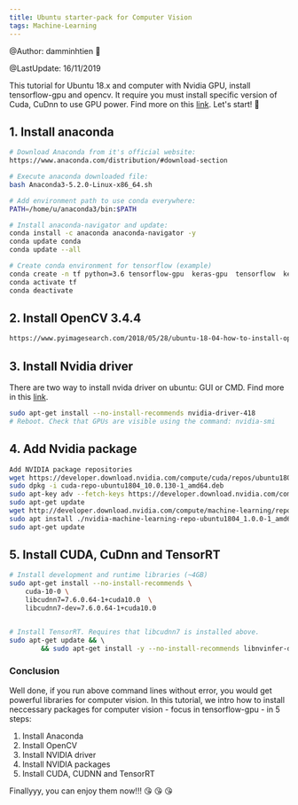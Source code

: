 ```yaml
---
title: Ubuntu starter-pack for Computer Vision
tags: Machine-Learning
---
```


@Author: damminhtien :whale:

@LastUpdate: 16/11/2019

This tutorial for Ubuntu 18.x and computer with Nvidia GPU, install tensorflow-gpu and opencv.
It require you must install specific version of Cuda, CuDnn to use GPU power. Find more on this [link](
https://stackoverflow.com/questions/50622525/which-tensorflow-and-cuda-version-combinations-are-compatible).
Let's start! :muscle:

## 1. Install anaconda
```bash
# Download Anaconda from it's official website:
https://www.anaconda.com/distribution/#download-section

# Execute anaconda downloaded file:
bash Anaconda3-5.2.0-Linux-x86_64.sh 

# Add environment path to use conda everywhere:
PATH=/home/u/anaconda3/bin:$PATH

# Install anaconda-navigator and update:
conda install -c anaconda anaconda-navigator -y
conda update conda
conda update --all

# Create conda environment for tensorflow (example)
conda create -n tf python=3.6 tensorflow-gpu  keras-gpu  tensorflow  keras
conda activate tf
conda deactivate
```

## 2. Install OpenCV 3.4.4
```bash
https://www.pyimagesearch.com/2018/05/28/ubuntu-18-04-how-to-install-opencv/
```

## 3. Install Nvidia driver
There are two way to install nvida driver on ubuntu: GUI or CMD. Find more in this [link](https://www.cyberciti.biz/faq/ubuntu-linux-install-nvidia-driver-latest-proprietary-driver/).
```bash
sudo apt-get install --no-install-recommends nvidia-driver-418
# Reboot. Check that GPUs are visible using the command: nvidia-smi
```

## 4. Add Nvidia package
```bash
Add NVIDIA package repositories
wget https://developer.download.nvidia.com/compute/cuda/repos/ubuntu1804/x86_64/cuda-repo-ubuntu1804_10.0.130-1_amd64.deb
sudo dpkg -i cuda-repo-ubuntu1804_10.0.130-1_amd64.deb
sudo apt-key adv --fetch-keys https://developer.download.nvidia.com/compute/cuda/repos/ubuntu1804/x86_64/7fa2af80.pub
sudo apt-get update
wget http://developer.download.nvidia.com/compute/machine-learning/repos/ubuntu1804/x86_64/nvidia-machine-learning-repo-ubuntu1804_1.0.0-1_amd64.deb
sudo apt install ./nvidia-machine-learning-repo-ubuntu1804_1.0.0-1_amd64.deb
sudo apt-get update
```

## 5. Install CUDA, CuDnn and TensorRT
```bash
# Install development and runtime libraries (~4GB)
sudo apt-get install --no-install-recommends \
    cuda-10-0 \
    libcudnn7=7.6.0.64-1+cuda10.0  \
    libcudnn7-dev=7.6.0.64-1+cuda10.0


# Install TensorRT. Requires that libcudnn7 is installed above.
sudo apt-get update && \        
        && sudo apt-get install -y --no-install-recommends libnvinfer-dev=5.1.5-1+cuda10.0
```
### Conclusion
Well done, if you run above command lines without error, you would get powerful libraries for computer vision. In this tutorial, we intro how to install neccessary packages for computer vision - focus in tensorflow-gpu - in 5 steps:
1. Install Anaconda
2. Install OpenCV
3. Install NVIDIA driver
4. Install NVIDIA packages
5. Install CUDA, CUDNN and TensorRT

Finallyyy, you can enjoy them now!!! :kissing_heart: :kissing_heart: :kissing_heart:


